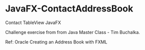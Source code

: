 # JavaFX-ContactAddressBook
Contact TableView JavaFX

Challenge exercise from from Java Master Class - Tim Buchalka.

Ref: Oracle Creating an Address Book with FXML
